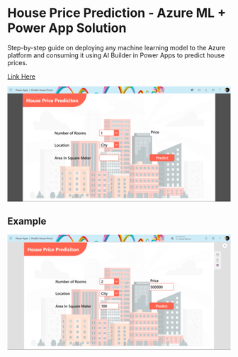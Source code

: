 # House Price Prediction - Azure ML + Power App Solution
Step-by-step guide on deploying any machine learning model to the Azure platform and consuming it using AI Builder in Power Apps to predict house prices.

[Link Here]()

<p align ="center"><img src="./Images/application-ui.png">

## Example
<p align ="center"><img src="./Images/application-demo.png">
